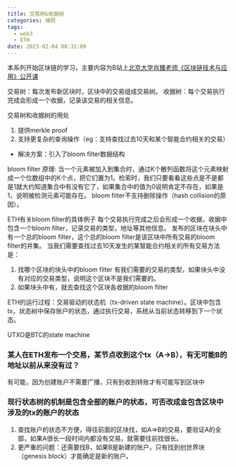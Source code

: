 ```yaml
---
title: 交易树&收据树
categories: 编程
tags:
  - web3
  - ETH
date: 2023-02-04 08:32:09
---
```


本系列开始区块链的学习，主要内容为B站上[北京大学肖臻老师《区块链技术与应用》公开课](https://www.bilibili.com/video/BV1Vt411X7JF?p=1&vd_source=22653c02dfbe0c9c7bb4a200eb87fe4e)

交易树：每次发布新区块时，区块中的交易组成交易树。
收据树：每个交易执行完成会形成一个收据，记录该交易的相关信息。

交易树和收据树的用处
1. 提供merkle proof
2. 支持更复杂的查询操作（eg：支持查找过去10天和某个智能合约相关的交易）
  - 解决方案：引入了bloom filter数据结构

bloom filter 原理: 当一个元素被加入到集合时，通过K个散列函数将这个元素映射成一个位数组中的K个点，把它们置为1。检索时，我们只要看看这些点是不是都是1就大约知道集合中有没有它了，如果集合中的值为0说明肯定不存在，如果是1，说明被检测元素可能存在。
bloom filter不支持删除操作（hash collision的原因）。

ETH有关bloom filter的具体例子
每个交易执行完成之后会形成一个收据，收据中包含一个bloom filter，记录交易的类型，地址等其他信息。
发布的区块在块头中有一个总的bloom filter，这个总的bloom filter是该区块中所有交易的bloom filter的并集。
当我们需要查找过去10天发生的某智能合约相关的所有交易方法是：
1. 找哪个区块的块头中的bloom filter 有我们需要的交易的类型，如果块头中没有对应的交易类型，说明这个区块不是我们需要的。
2. 如果块头中有，就去查找这个区块各收据的bloom filter

ETH的运行过程：交易驱动的状态机（tx-driven state machine）。区块中包含tx，状态树中保存账户的状态，通过执行交易，系统从当前状态转移到下一个状态。

UTXO是BTC的state machine


### 某人在ETH发布一个交易，某节点收到这个tx（A->B），有无可能B的地址以前从来没有过？
有可能，因为创建账户不需要广播，只有到收到转账才有可能写到区块中

### 现行状态树的机制是包含全部的账户的状态，可否改成金包含区块中涉及的tx的账户的状态
1. 查找账户的状态不方便，得往前面的区块找，如A=>B的交易，要验证A的全部，如果A很长一段时间内都没有交易，就需要往前找很长。
2. 更严重的问题：还需要找B，如果B是新建的账户，只有找到创世界块（genesis block）才能确定是新的账户。